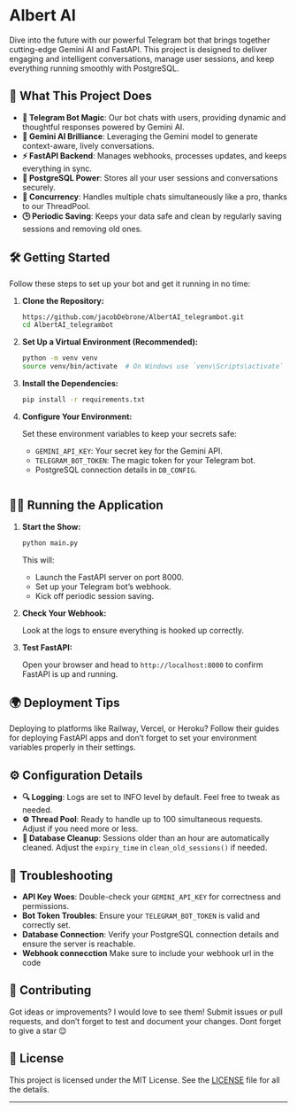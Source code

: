 

#  Albert AI 

Dive into the future with our powerful Telegram bot that brings together cutting-edge Gemini AI and FastAPI. This project is designed to deliver engaging and intelligent conversations, manage user sessions, and keep everything running smoothly with PostgreSQL.

## 🚀 What This Project Does

- **🎉 Telegram Bot Magic**: Our bot chats with users, providing dynamic and thoughtful responses powered by Gemini AI.
- **🤖 Gemini AI Brilliance**: Leveraging the Gemini model to generate context-aware, lively conversations.
- **⚡ FastAPI Backend**: Manages webhooks, processes updates, and keeps everything in sync.
- **💾 PostgreSQL Power**: Stores all your user sessions and conversations securely.
- **🔄 Concurrency**: Handles multiple chats simultaneously like a pro, thanks to our ThreadPool.
- **🕒 Periodic Saving**: Keeps your data safe and clean by regularly saving sessions and removing old ones.

## 🛠️ Getting Started

Follow these steps to set up your bot and get it running in no time:

1. **Clone the Repository:**
   ```bash
   https://github.com/jacobDebrone/AlbertAI_telegrambot.git
   cd AlbertAI_telegrambot
   ```

2. **Set Up a Virtual Environment (Recommended):**
   ```bash
   python -m venv venv
   source venv/bin/activate  # On Windows use `venv\Scripts\activate`
   ```

3. **Install the Dependencies:**
   ```bash
   pip install -r requirements.txt
   ```

4. **Configure Your Environment:**

   Set these environment variables to keep your secrets safe:
   - `GEMINI_API_KEY`: Your secret key for the Gemini API.
   - `TELEGRAM_BOT_TOKEN`: The magic token for your Telegram bot.
   - PostgreSQL connection details in `DB_CONFIG`.





   ```

## 🏃‍♂️ Running the Application

1. **Start the Show:**
   ```bash
   python main.py
   ```

   This will:
   - Launch the FastAPI server on port 8000.
   - Set up your Telegram bot’s webhook.
   - Kick off periodic session saving.

2. **Check Your Webhook:**

   Look at the logs to ensure everything is hooked up correctly.

3. **Test FastAPI:**

   Open your browser and head to `http://localhost:8000` to confirm FastAPI is up and running.

## 🌍 Deployment Tips

Deploying to platforms like Railway, Vercel, or Heroku? Follow their guides for deploying FastAPI apps and don’t forget to set your environment variables properly in their settings.

## ⚙️ Configuration Details

- **🔍 Logging**: Logs are set to INFO level by default. Feel free to tweak as needed.
- **⚙️ Thread Pool**: Ready to handle up to 100 simultaneous requests. Adjust if you need more or less.
- **🧹 Database Cleanup**: Sessions older than an hour are automatically cleaned. Adjust the `expiry_time` in `clean_old_sessions()` if needed.

## 🐛 Troubleshooting

- **API Key Woes**: Double-check your `GEMINI_API_KEY` for correctness and permissions.
- **Bot Token Troubles**: Ensure your `TELEGRAM_BOT_TOKEN` is valid and correctly set.
- **Database Connection**: Verify your PostgreSQL connection details and ensure the server is reachable.
- **Webhook connecction** Make sure to include your webhook url in the code

## 🤝 Contributing

Got ideas or improvements? I would  love to see them! Submit issues or pull requests, and don’t forget to test and document your changes.
Dont forget to give a star 😌

## 📜 License

This project is licensed under the MIT License. See the [LICENSE](LICENSE) file for all the details.

---
